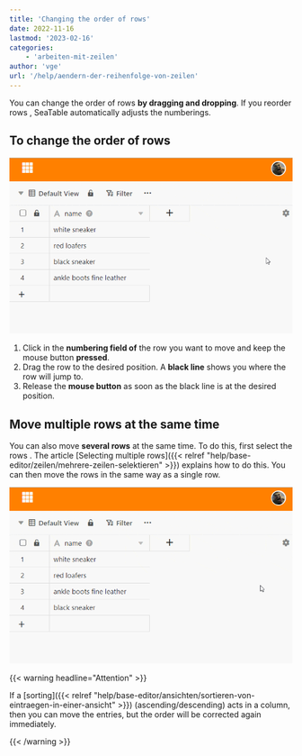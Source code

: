 ```yaml
---
title: 'Changing the order of rows'
date: 2022-11-16
lastmod: '2023-02-16'
categories:
    - 'arbeiten-mit-zeilen'
author: 'vge'
url: '/help/aendern-der-reihenfolge-von-zeilen'
---
```


You can change the order of rows **by dragging and dropping**. If you reorder rows , SeaTable automatically adjusts the numberings.

## To change the order of rows

![Change the order of rows](images/Aendern-der-Reihenfolge-von-Zeilen-3.gif)

1. Click in the **numbering field of** the row you want to move and keep the mouse button **pressed**.
2. Drag the row to the desired position. A **black line** shows you where the row will jump to.
3. Release the **mouse button** as soon as the black line is at the desired position.

## Move multiple rows at the same time

You can also move **several rows** at the same time. To do this, first select the rows . The article [Selecting multiple rows]({{< relref "help/base-editor/zeilen/mehrere-zeilen-selektieren" >}}) explains how to do this. You can then move the rows in the same way as a single row.

![rows Move simultaneously](images/Zeilen-gleichzeitig-verschieben-1.gif)

{{< warning  headline="Attention" >}}

If a [sorting]({{< relref "help/base-editor/ansichten/sortieren-von-eintraegen-in-einer-ansicht" >}}) (ascending/descending) acts in a column, then you can move the entries, but the order will be corrected again immediately.

{{< /warning >}}
